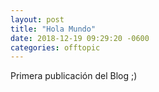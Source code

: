 ```yaml
---
layout: post
title: "Hola Mundo"
date: 2018-12-19 09:29:20 -0600
categories: offtopic
---
```


Primera publicación del Blog ;)
